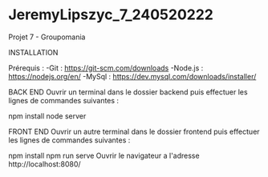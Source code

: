 # JeremyLipszyc_7_240520222
Projet 7 - Groupomania

INSTALLATION

Prérequis :
-Git : https://git-scm.com/downloads
-Node.js : https://nodejs.org/en/
-MySql : https://dev.mysql.com/downloads/installer/

BACK END
Ouvrir un terminal dans le dossier backend puis effectuer les lignes de commandes suivantes :

npm install
node server

FRONT END
Ouvrir un autre terminal dans le dossier frontend puis effectuer les lignes de commandes suivantes :

npm install
npm run serve
Ouvrir le navigateur a l'adresse http://localhost:8080/

